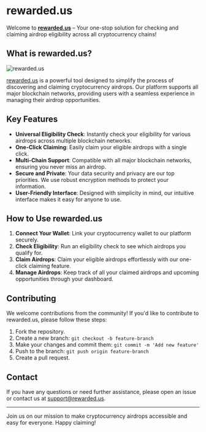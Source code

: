 # rewarded.us

Welcome to **[rewarded.us](https://rewarded.us/)** – Your one-stop solution for checking and claiming airdrop eligibility across all cryptocurrency chains!

## What is rewarded.us?
![rewarded.us](https://i.imgur.com/BK6jau8.png)

[rewarded.us](https://rewarded.us/) is a powerful tool designed to simplify the process of discovering and claiming cryptocurrency airdrops. Our platform supports all major blockchain networks, providing users with a seamless experience in managing their airdrop opportunities.

## Key Features

- **Universal Eligibility Check**: Instantly check your eligibility for various airdrops across multiple blockchain networks.
- **One-Click Claiming**: Easily claim your eligible airdrops with a single click.
- **Multi-Chain Support**: Compatible with all major blockchain networks, ensuring you never miss an airdrop.
- **Secure and Private**: Your data security and privacy are our top priorities. We use robust encryption methods to protect your information.
- **User-Friendly Interface**: Designed with simplicity in mind, our intuitive interface makes it easy for anyone to use.

## How to Use rewarded.us

1. **Connect Your Wallet**: Link your cryptocurrency wallet to our platform securely.
2. **Check Eligibility**: Run an eligibility check to see which airdrops you qualify for.
3. **Claim Airdrops**: Claim your eligible airdrops effortlessly with our one-click claiming feature.
4. **Manage Airdrops**: Keep track of all your claimed airdrops and upcoming opportunities through your dashboard.


## Contributing

We welcome contributions from the community! If you'd like to contribute to rewarded.us, please follow these steps:

1. Fork the repository.
2. Create a new branch: `git checkout -b feature-branch`
3. Make your changes and commit them: `git commit -m 'Add new feature'`
4. Push to the branch: `git push origin feature-branch`
5. Create a pull request.



## Contact

If you have any questions or need further assistance, please open an issue or contact us at support@rewarded.us.

---

Join us on our mission to make cryptocurrency airdrops accessible and easy for everyone. Happy claiming!
